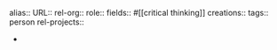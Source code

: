 alias::
URL::
rel-org::
role::
fields:: #[[critical thinking]] 
creations:: 
tags:: person
rel-projects::


-